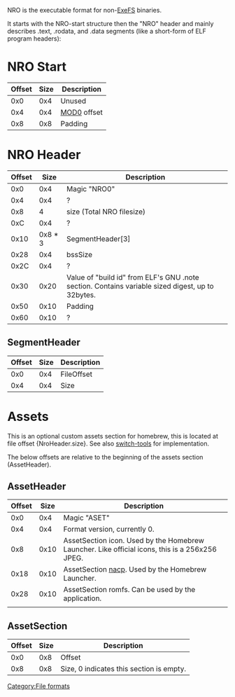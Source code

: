 NRO is the executable format for non-[ExeFS](ExeFS.md "wikilink")
binaries.

It starts with the NRO-start structure then the "NRO" header and mainly
describes .text, .rodata, and .data segments (like a short-form of ELF
program headers):

# NRO Start

| Offset | Size | Description                      |
| ------ | ---- | -------------------------------- |
| 0x0    | 0x4  | Unused                           |
| 0x4    | 0x4  | [MOD0](NSO.md "wikilink") offset |
| 0x8    | 0x8  | Padding                          |

# NRO Header

| Offset | Size     | Description                                                                                      |
| ------ | -------- | ------------------------------------------------------------------------------------------------ |
| 0x0    | 0x4      | Magic "NRO0"                                                                                     |
| 0x4    | 0x4      | ?                                                                                                |
| 0x8    | 4        | size (Total NRO filesize)                                                                        |
| 0xC    | 0x4      | ?                                                                                                |
| 0x10   | 0x8 \* 3 | SegmentHeader\[3\]                                                                               |
| 0x28   | 0x4      | bssSize                                                                                          |
| 0x2C   | 0x4      | ?                                                                                                |
| 0x30   | 0x20     | Value of "build id" from ELF's GNU .note section. Contains variable sized digest, up to 32bytes. |
| 0x50   | 0x10     | Padding                                                                                          |
| 0x60   | 0x10     | ?                                                                                                |

## SegmentHeader

| Offset | Size | Description |
| ------ | ---- | ----------- |
| 0x0    | 0x4  | FileOffset  |
| 0x4    | 0x4  | Size        |

# Assets

This is an optional custom assets section for homebrew, this is located
at file offset {NroHeader.size}. See also
[switch-tools](https://github.com/switchbrew/switch-tools) for
implementation.

The below offsets are relative to the beginning of the assets section
(AssetHeader).

## AssetHeader

| Offset | Size | Description                                                                                    |
| ------ | ---- | ---------------------------------------------------------------------------------------------- |
| 0x0    | 0x4  | Magic "ASET"                                                                                   |
| 0x4    | 0x4  | Format version, currently 0.                                                                   |
| 0x8    | 0x10 | AssetSection icon. Used by the Homebrew Launcher. Like official icons, this is a 256x256 JPEG. |
| 0x18   | 0x10 | AssetSection [nacp](Control.nacp.md "wikilink"). Used by the Homebrew Launcher.                |
| 0x28   | 0x10 | AssetSection romfs. Can be used by the application.                                            |
|        |      |                                                                                                |

## AssetSection

| Offset | Size | Description                              |
| ------ | ---- | ---------------------------------------- |
| 0x0    | 0x8  | Offset                                   |
| 0x8    | 0x8  | Size, 0 indicates this section is empty. |

[Category:File formats](Category:File_formats "wikilink")

